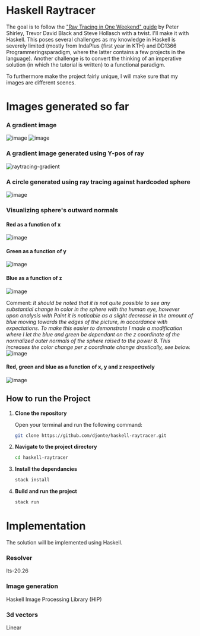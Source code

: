 # Haskell Raytracer

The goal is to follow the ["Ray Tracing in One Weekend" guide](https://raytracing.github.io/books/RayTracingInOneWeekend.html#outputanimage) by Peter Shirley, Trevor David Black and Steve Hollasch with a twist. I'll make it with Haskell. This poses several challenges as my knowledge in Haskell is severely limited (mostly from IndaPlus {first year in KTH} and DD1366 Programmeringsparadigm, where the latter contains a few projects in the language). Another challenge is to convert the thinking of an imperative solution (in which the tutorial is written) to a functional paradigm. 

To furthermore make the project fairly unique, I will make sure that my images are different scenes. 

# Images generated so far
### A gradient image
![image](https://github.com/djonte/haskell-raytracer/assets/90456387/554df427-f38b-481f-aa6b-00ec998beeeb)
![image](https://github.com/djonte/haskell-raytracer/assets/90456387/da414c36-f2cb-4c7c-8c83-736c679c465e)

### A gradient image generated using Y-pos of ray
![raytracing-gradient](https://github.com/djonte/haskell-raytracer/assets/90456387/6eee13b6-4ce0-46ba-96df-23885d7fb25d)


### A circle generated using ray tracing against hardcoded sphere
![image](https://github.com/djonte/haskell-raytracer/assets/90456387/bf2aef8f-4df1-414e-8b76-bd9fe61d1779)

### Visualizing sphere's outward normals
#### Red as a function of x
![image](https://github.com/djonte/haskell-raytracer/assets/90456387/8e917853-7fc7-4cee-8424-f33c95a47a4e)

#### Green as a function of y
![image](https://github.com/djonte/haskell-raytracer/assets/90456387/5fa3b322-2121-4e05-b4a9-702094005749)

#### Blue as a function of z
![image](https://github.com/djonte/haskell-raytracer/assets/90456387/67e114a3-e36c-448c-802c-29db4b617b44)

Comment: *It should be noted that it is not quite possible to see any substantial change in color in the sphere with the human eye, however upon analysis with Paint it is noticable as a slight decrease in the amount of blue moving towards the edges of the picture, in accordance with expectations. To make this easier to demonstrate I made a modification where I let the blue and green be dependant on the z coordinate of the normalized outer normals of the sphere raised to the power 8. This increases the color change per z coordinate change drastically, see below.*
![image](https://github.com/djonte/haskell-raytracer/assets/90456387/8390661f-f8e1-466e-9be4-ef2f16751918)


#### Red, green and blue as a function of x, y and z respectively
![image](https://github.com/djonte/haskell-raytracer/assets/90456387/47f05f95-d692-4b4a-aed8-203e97d7213a)


## How to run the Project

1. **Clone the repository**

   Open your terminal and run the following command:

   ```bash
   git clone https://github.com/djonte/haskell-raytracer.git
   ```

2. **Navigate to the project directory**
    ```bash
    cd haskell-raytracer
    ```

3. **Install the dependancies**
    ```bash
    stack install
    ```

5. **Build and run the project**
    ```bash
    stack run
    ```



# Implementation
The solution will be implemented using Haskell.
### Resolver
lts-20.26
### Image generation
Haskell Image Processing Library (HIP)
### 3d vectors
Linear
